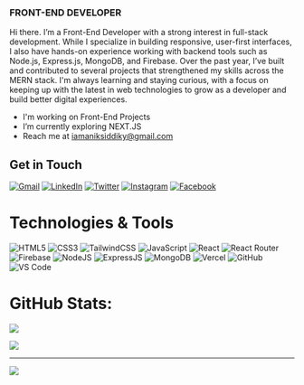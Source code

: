 <h3>FRONT-END DEVELOPER</h3>  

Hi there. I’m a Front-End Developer with a strong interest in full-stack development. While I specialize in building responsive, user-first interfaces, I also have hands-on experience working with backend tools such as Node.js, Express.js, MongoDB, and Firebase. Over the past year, I’ve built and contributed to several projects that strengthened my skills across the MERN stack. I'm always learning and staying curious, with a focus on keeping up with the latest in web technologies to grow as a developer and build better digital experiences.</div> 


- I'm working on Front-End Projects
- I’m currently exploring NEXT.JS
- Reach me at iamaniksiddiky@gmail.com


## Get in Touch

[![Gmail](https://img.shields.io/static/v1?message=Gmail&logo=gmail&label=&color=D14836&logoColor=white&labelColor=&style=for-the-badge)](mailto:iamaniksiddiky@gmail.com)
[![LinkedIn](https://img.shields.io/static/v1?message=LinkedIn&logo=linkedin&label=&color=0077B5&logoColor=white&labelColor=&style=for-the-badge)](https://www.linkedin.com/in/anik-siddiky)
[![Twitter](https://img.shields.io/static/v1?message=Twitter&logo=twitter&label=&color=1DA1F2&logoColor=white&labelColor=&style=for-the-badge)](https://x.com/codesbynik)
[![Instagram](https://img.shields.io/static/v1?message=Instagram&logo=instagram&label=&color=E4405F&logoColor=white&labelColor=&style=for-the-badge)](https://www.instagram.com/anik_siddiky)
[![Facebook](https://img.shields.io/static/v1?message=Facebook&logo=facebook&label=&color=1877F2&logoColor=white&labelColor=&style=for-the-badge)](https://www.facebook.com/dev.anik.siddiky)


# Technologies & Tools
![HTML5](https://img.shields.io/badge/html5-%23E34F26.svg?style=for-the-badge&logo=html5&logoColor=white) ![CSS3](https://img.shields.io/badge/css3-%231572B6.svg?style=for-the-badge&logo=css3&logoColor=white) ![TailwindCSS](https://img.shields.io/badge/tailwindcss-%2338B2AC.svg?style=for-the-badge&logo=tailwind-css&logoColor=white) ![JavaScript](https://img.shields.io/badge/javascript-%23323330.svg?style=for-the-badge&logo=javascript&logoColor=%23F7DF1E) ![React](https://img.shields.io/badge/react-%2361DAFB.svg?style=for-the-badge&logo=react&logoColor=black) ![React Router](https://img.shields.io/badge/React_Router-%23CA4245.svg?style=for-the-badge&logo=react-router&logoColor=white) ![Firebase](https://img.shields.io/badge/firebase-%23039BE5.svg?style=for-the-badge&logo=firebase) ![NodeJS](https://img.shields.io/badge/node.js-%23339933.svg?style=for-the-badge&logo=node.js&logoColor=white) ![ExpressJS](https://img.shields.io/badge/express.js-%23000000.svg?style=for-the-badge&logo=express&logoColor=white) ![MongoDB](https://img.shields.io/badge/MongoDB-%234ea94b.svg?style=for-the-badge&logo=mongodb&logoColor=white) ![Vercel](https://img.shields.io/badge/vercel-%23000000.svg?style=for-the-badge&logo=vercel&logoColor=white) ![GitHub](https://img.shields.io/badge/github-%2312100E.svg?style=for-the-badge&logo=github&logoColor=white) ![VS Code](https://img.shields.io/badge/VS_Code-%23007ACC.svg?style=for-the-badge&logo=visual-studio-code&logoColor=white)


# GitHub Stats:
![](https://github-readme-stats.vercel.app/api/top-langs/?username=anik-siddiky&theme=dark&hide_border=false&include_all_commits=false&count_private=false&layout=compact) 

![](https://nirzak-streak-stats.vercel.app/?user=anik-siddiky&theme=dark&hide_border=false)<br/>

---
[![](https://visitcount.itsvg.in/api?id=anik-siddiky&icon=0&color=0)](https://visitcount.itsvg.in)
